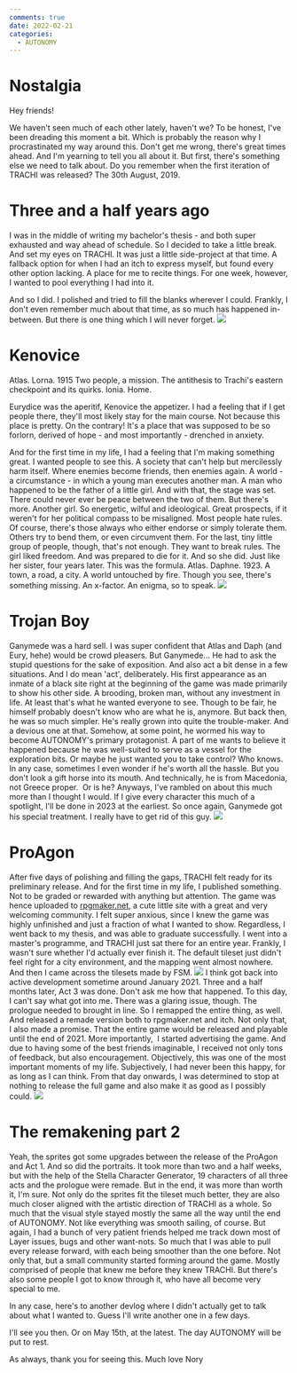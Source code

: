 ```yaml
---
comments: true
date: 2022-02-21
categories:
  - AUTONOMY
---
```


# Nostalgia

Hey friends!

We haven't seen much of each other lately, haven't we?
To be honest, I've been dreading this moment a bit. Which is probably the reason why I procrastinated my way around this. 
Don't get me wrong, there's great times ahead. And I'm yearning to tell you all about it.
But first, there's something else we need to talk about.
Do you remember when the first iteration of TRACHI was released? The 30th August, 2019.

# Three and a half years ago
I was in the middle of writing my bachelor's thesis - and both super exhausted and way ahead of schedule.
So I decided to take a little break. And set my eyes on TRACHI.
It was just a little side-project at that time. A fallback option for when I had an itch to express myself, but found every other option lacking. A place for me to recite things. For one week, however, I wanted to pool everything I had into it. 

And so I did. I polished and tried to fill the blanks wherever I could. Frankly, I don't even remember much about that time, as so much has happened in-between. But there is one thing which I will never forget.
![](/assets/blog/images/itch/2022/bVp3Mp.png)
<!-- more -->

# Kenovice
Atlas. Lorna. 1915
Two people, a mission.
The antithesis to Trachi's eastern checkpoint and its quirks.
Ionia. Home.

Eurydice was the aperitif, Kenovice the appetizer. I had a feeling that if I get people there, they'll most likely stay for the main course. Not because this place is pretty. On the contrary! It's a place that was supposed to be so forlorn, derived of hope - and most importantly - drenched in anxiety. 

And for the first time in my life, I had a feeling that I'm making something great. I wanted people to see this. A society that can't help but mercilessly harm itself. Where enemies become friends, then enemies again. A world - a circumstance - in which a young man executes another man. A man who happened to be the father of a little girl. And with that, the stage was set. There could never ever be peace between the two of them.
But there's more. Another girl. So energetic, wilful and ideological. Great prospects, if it weren't for her political compass to be misaligned. Most people hate rules. Of course, there's those always who either endorse or simply tolerate them. Others try to bend them, or even circumvent them. For the last, tiny little group of people, though, that's not enough. They want to break rules. The girl liked freedom. And was prepared to die for it. And so she did. Just like her sister, four years later.
This was the formula.
Atlas. Daphne. 1923.
A town, a road, a city. 
A world untouched by fire.
Though you see, there's something missing.
An x-factor. An enigma, so to speak.
![](/assets/blog/images/itch/2022/waPX1X.png)

# Trojan Boy
Ganymede was a hard sell. 
I was super confident that Atlas and Daph (and Eury, hehe) would be crowd pleasers. But Ganymede... He had to ask the stupid questions for the sake of exposition.
And also act a bit dense in a few situations. And I do mean 'act', deliberately. His first appearance as an inmate of a black site right at the beginning of the game was made primarily to show his other side. A brooding, broken man, without any investment in life. At least that's what he wanted everyone to see. Though to be fair, he himself probably doesn't know who are what he is, anymore. But back then, he was so much simpler.
He's really grown into quite the trouble-maker. And a devious one at that. Somehow, at some point, he wormed his way to become AUTONOMY's primary protagonist. A part of me wants to believe it happened because he was well-suited to serve as a vessel for the exploration bits. Or maybe he just wanted you to take control? Who knows.
In any case, sometimes I even wonder if he's worth all the hassle. But you don't look a gift horse into its mouth. And technically, he is from Macedonia, not Greece proper.  Or is he?
Anyways, I've rambled on about this much more than I thought I would. If I give every character this much of a spotlight, I'll be done in 2023 at the earliest. So once again, Ganymede got his special treatment.
I really have to get rid of this guy.
![](/assets/blog/images/itch/2022/OHXLqh.png)

# ProAgon
After five days of polishing and filling the gaps, TRACHI felt ready for its preliminary release. And for the first time in my life, I published something. Not to be graded or rewarded with anything but attention. The game was hence uploaded to [rpgmaker.net](https://rpgmaker.net/games/11250/), a cute little site with a great and very welcoming community. I felt super anxious, since I knew the game was highly unfinished and just a fraction of what I wanted to show.
Regardless, I went back to my thesis, and was able to graduate successfully. I went into a master's programme, and TRACHI just sat there for an entire year. Frankly, I wasn't sure whether I'd actually ever finish it. The default tileset just didn't feel right for a city environment, and the mapping went almost nowhere. And then I came across the tilesets made by FSM.
![](/assets/blog/images/itch/2022/9H4ABZ.png)
I think got back into active development sometime around January 2021. Three and a half months later, Act 3 was done. Don't ask me how that happened. To this day, I can't say what got into me.
There was a glaring issue, though. The prologue needed to brought in line. So I remapped the entire thing, as well. And released a remade version both to rpgmaker.net and itch. Not only that, I also made a promise. That the entire game would be released and playable until the end of 2021. More importantly,  I started advertising the game.
And due to having some of the best friends imaginable, I received not only tons of feedback, but also encouragement. Objectively, this was one of the most important moments of my life. Subjectively, I had never been this happy, for as long as I can think. From that day onwards, I was determined to stop at nothing to release the full game and also make it as good as I possibly could.
![](/assets/blog/images/itch/2022/7RXmTM.png)

# The remakening part 2
Yeah, the sprites got some upgrades between the release of the ProAgon and Act 1. And so did the portraits.
It took more than two and a half weeks, but with the help of the Stella Character Generator, 19 characters of all three acts and the prologue were remade. But in the end, it was more than worth it, I'm sure. Not only do the sprites fit the tileset much better, they are also much closer aligned with the artistic direction of TRACHI as a whole.
So much that the visual style stayed mostly the same all the way until the end of AUTONOMY. Not like everything was smooth sailing, of course. But again, I had a bunch of very patient friends helped me track down most of Layer issues, bugs and other want-nots. So much that I was able to pull every release forward, with each being smoother than the one before.
Not only that, but a small community started forming around the game. Mostly comprised of people that knew me before they knew TRACHI. But there's also some people I got to know through it, who have all become very special to me.

In any case, here's to another devlog where I didn't actually get to talk about what I wanted to. 
Guess I'll write another one in a few days.

I'll see you then.
Or on May 15th, at the latest.
The day AUTONOMY will be put to rest.

As always, thank you for seeing this.
Much love
Nory
